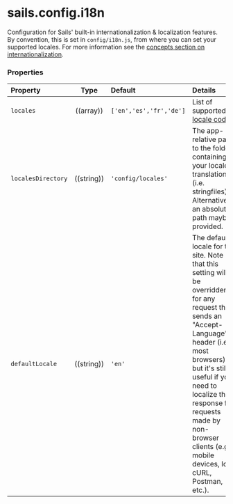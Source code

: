 # sails.config.i18n


Configuration for Sails' built-in internationalization & localization features.  By convention, this is set in `config/i18n.js`, from where you can set your supported locales. For more information see the [concepts section on internationalization](https://sailsjs.com/documentation/concepts/Internationalization).


### Properties

| Property           | Type        | Default               | Details |
|:-------------------|:-----------:|:----------------------|:--------|
| `locales`          | ((array))   | `['en','es','fr','de']` | List of supported [locale codes](http://en.wikipedia.org/wiki/BCP_47)
| `localesDirectory` | ((string))  | `'config/locales'`     | The app-relative path to the folder containing your locale translations (i.e. stringfiles).  Alternatively, an absolute path maybe provided.
| `defaultLocale`    | ((string))  | `'en'`                  | The default locale for the site. Note that this setting will be overridden for any request that sends an "Accept-Language" header (i.e. most browsers), but it's still useful if you need to localize the response for requests made by non-browser clients (e.g. mobile devices, IoT, cURL, Postman, etc.).




<docmeta name="displayName" value="sails.config.i18n">
<docmeta name="pageType" value="property">

